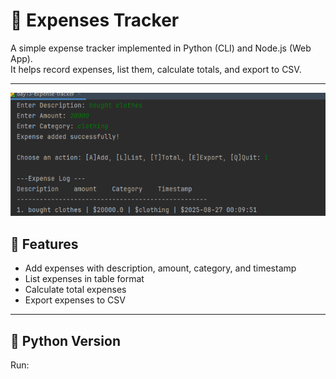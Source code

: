 # 💸 Expenses Tracker

A simple expense tracker implemented in Python (CLI) and Node.js (Web App).  
It helps record expenses, list them, calculate totals, and export to CSV.

---
![Expenses Tracker Demo](screenshot.png)

## 🚀 Features
- Add expenses with description, amount, category, and timestamp
- List expenses in table format
- Calculate total expenses
- Export expenses to CSV
---

## 🐍 Python Version
Run: